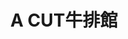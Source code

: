 ---
title: "A CUT牛排館"
description: "A CUT牛排館"
layout: shop
keywords:
  - 美食競賽
  - 台灣美食
  - 美食精選
datePublished: "2025-06-30"
dateModified: "2025-07-02"
city: "台北市"
district: "中山區"
address: "台北市中山區遼寧街177號2樓"
phone: "0225710389"
geo: "25.053122932062056, 121.5421814115792"
google_map: "https://maps.app.goo.gl/4gUzPGhf5zCV9BVr7"
footinder: "https://footinder.com.tw/%E5%8F%B0%E5%8C%97%E5%B8%82%E4%B8%AD%E5%B1%B1%E5%8D%80/32439/"
official: "https://www.ambassador-hotels.com/tc/taipei/dining/a-cut-steakhouse#story"
award:
  - name: "500盤"
    year: "2024"
    entries:
      - dishes:
          - "老饕牛排(美國頂級肋眼蓋A CUT牛排)"

---